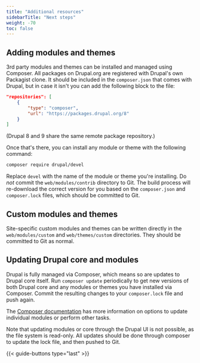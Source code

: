 ```yaml
---
title: "Additional resources"
sidebarTitle: "Next steps"
weight: -70
toc: false
---
```


## Adding modules and themes

3rd party modules and themes can be installed and managed using Composer.  All packages on Drupal.org are registered with Drupal's own Packagist clone.  It should be included in the `composer.json` that comes with Drupal, but in case it isn't you can add the following block to the file:

```json
"repositories": [
    {
        "type": "composer",
        "url": "https://packages.drupal.org/8"
    }
]
```

(Drupal 8 and 9 share the same remote package repository.)

Once that's there, you can install any module or theme with the following command:

```bash
composer require drupal/devel
```

Replace `devel` with the name of the module or theme you're installing.  Do *not* commit the `web/modules/contrib` directory to Git.  The build process will re-download the correct version for you based on the `composer.json` and `composer.lock` files, which should be committed to Git.

## Custom modules and themes

Site-specific custom modules and themes can be written directly in the `web/modules/custom` and `web/themes/custom` directories.  They should be committed to Git as normal.

## Updating Drupal core and modules

Drupal is fully managed via Composer, which means so are updates to Drupal core itself.  Run `composer update` periodically to get new versions of both Drupal core and any modules or themes you have installed via Composer.  Commit the resulting changes to your `composer.lock` file and push again.

The [Composer documentation](https://getcomposer.org/doc/) has more information on options to update individual modules or perform other tasks.

Note that updating modules or core through the Drupal UI is not possible, as the file system is read-only.  All updates should be done through composer to update the lock file, and then pushed to Git.

{{< guide-buttons type="last" >}}

